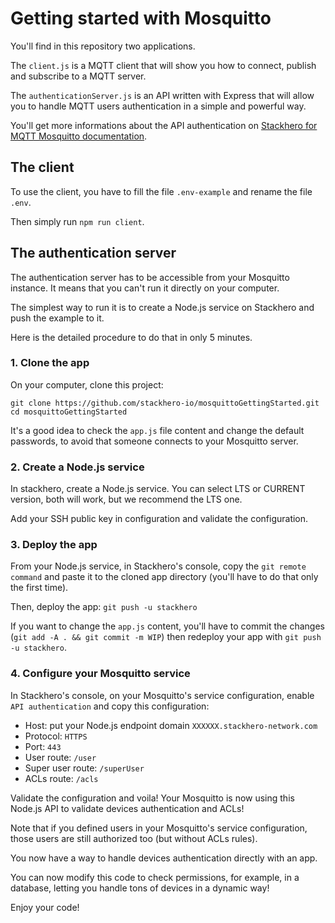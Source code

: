 # Getting started with Mosquitto

You'll find in this repository two applications.

The `client.js` is a MQTT client that will show you how to connect, publish and subscribe to a MQTT server.

The `authenticationServer.js` is an API written with Express that will allow you to handle MQTT users authentication in a simple and powerful way.

You'll get more informations about the API authentication on [Stackhero for MQTT Mosquitto documentation](https://www.stackhero.io/en/services/Mosquitto/documentations).

## The client

To use the client, you have to fill the file `.env-example` and rename the file `.env`.

Then simply run `npm run client`.


## The authentication server

The authentication server has to be accessible from your Mosquitto instance. It means that you can't run it directly on your computer.

The simplest way to run it is to create a Node.js service on Stackhero and push the example to it.

Here is the detailed procedure to do that in only 5 minutes.

### 1. Clone the app

On your computer, clone this project:

```
git clone https://github.com/stackhero-io/mosquittoGettingStarted.git
cd mosquittoGettingStarted
```

It's a good idea to check the `app.js` file content and change the default passwords, to avoid that someone connects to your Mosquitto server.


### 2. Create a Node.js service

In stackhero, create a Node.js service. You can select LTS or CURRENT version, both will work, but we recommend the LTS one.

Add your SSH public key in configuration and validate the configuration.


### 3. Deploy the app

From your Node.js service, in Stackhero's console, copy the `git remote command` and paste it to the cloned app directory (you'll have to do that only the first time).

Then, deploy the app: `git push -u stackhero`

If you want to change the `app.js` content, you'll have to commit the changes (`git add -A . && git commit -m WIP`) then redeploy your app with `git push -u stackhero`.


### 4. Configure your Mosquitto service

In Stackhero's console, on your Mosquitto's service configuration, enable `API authentication` and copy this configuration:
  - Host: put your Node.js endpoint domain `XXXXXX.stackhero-network.com`
  - Protocol: `HTTPS`
  - Port: `443`
  - User route: `/user`
  - Super user route: `/superUser`
  - ACLs route: `/acls`

Validate the configuration and voila! Your Mosquitto is now using this Node.js API to validate devices authentication and ACLs!

Note that if you defined users in your Mosquitto's service configuration, those users are still authorized too (but without ACLs rules).


You now have a way to handle devices authentication directly with an app.

You can now modify this code to check permissions, for example, in a database, letting you handle tons of devices in a dynamic way!

Enjoy your code!